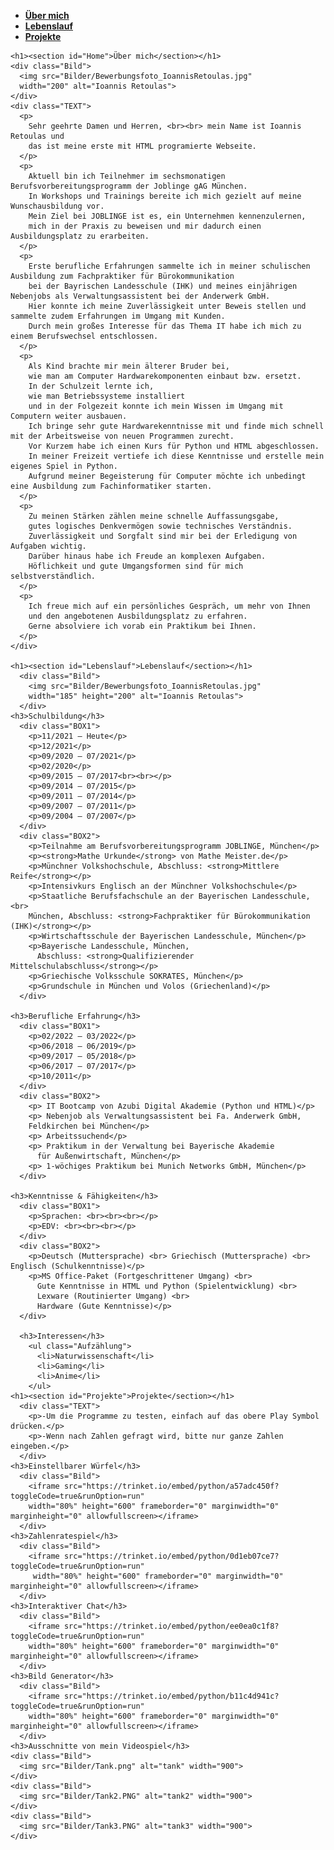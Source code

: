   <head>
    <link rel="stylesheet" href="design.css">
    <link rel="icon" type="image/png"
    href="Bilder/Symbol.png">
    <title>Ioannis Retoulas</title>
  </head>

  <body>
    <nav>
      <ul>
        <li class="Menu">
          <a href="#Home"> <strong>Über mich</strong></a>
        </li>
        <li class="Menu">
          <a href="#Lebenslauf"><strong>Lebenslauf</strong></a>
        </li>
        <li class="Menu">
          <a href="#Projekte"><strong>Projekte</strong></a>
        </li>
      </ul>
    </nav>

    <h1><section id="Home">Über mich</section></h1>
    <div class="Bild">
      <img src="Bilder/Bewerbungsfoto_IoannisRetoulas.jpg"
      width="200" alt="Ioannis Retoulas">
    </div>
    <div class="TEXT">
      <p>
        Sehr geehrte Damen und Herren, <br><br> mein Name ist Ioannis Retoulas und
        das ist meine erste mit HTML programierte Webseite.
      </p>
      <p>
        Aktuell bin ich Teilnehmer im sechsmonatigen Berufsvorbereitungsprogramm der Joblinge gAG München.
        In Workshops und Trainings bereite ich mich gezielt auf meine Wunschausbildung vor.
        Mein Ziel bei JOBLINGE ist es, ein Unternehmen kennenzulernen,
        mich in der Praxis zu beweisen und mir dadurch einen Ausbildungsplatz zu erarbeiten.
      </p>
      <p>
        Erste berufliche Erfahrungen sammelte ich in meiner schulischen Ausbildung zum Fachpraktiker für Bürokommunikation
        bei der Bayrischen Landesschule (IHK) und meines einjährigen Nebenjobs als Verwaltungsassistent bei der Anderwerk GmbH.
        Hier konnte ich meine Zuverlässigkeit unter Beweis stellen und sammelte zudem Erfahrungen im Umgang mit Kunden.
        Durch mein großes Interesse für das Thema IT habe ich mich zu einem Berufswechsel entschlossen.
      </p>
      <p>
        Als Kind brachte mir mein älterer Bruder bei,
        wie man am Computer Hardwarekomponenten einbaut bzw. ersetzt.
        In der Schulzeit lernte ich,
        wie man Betriebssysteme installiert
        und in der Folgezeit konnte ich mein Wissen im Umgang mit Computern weiter ausbauen.
        Ich bringe sehr gute Hardwarekenntnisse mit und finde mich schnell mit der Arbeitsweise von neuen Programmen zurecht.
        Vor Kurzem habe ich einen Kurs für Python und HTML abgeschlossen.
        In meiner Freizeit vertiefe ich diese Kenntnisse und erstelle mein eigenes Spiel in Python.
        Aufgrund meiner Begeisterung für Computer möchte ich unbedingt eine Ausbildung zum Fachinformatiker starten.
      </p>
      <p>
        Zu meinen Stärken zählen meine schnelle Auffassungsgabe,
        gutes logisches Denkvermögen sowie technisches Verständnis.
        Zuverlässigkeit und Sorgfalt sind mir bei der Erledigung von Aufgaben wichtig.
        Darüber hinaus habe ich Freude an komplexen Aufgaben.
        Höflichkeit und gute Umgangsformen sind für mich selbstverständlich.
      </p>
      <p>
        Ich freue mich auf ein persönliches Gespräch, um mehr von Ihnen
        und den angebotenen Ausbildungsplatz zu erfahren.
        Gerne absolviere ich vorab ein Praktikum bei Ihnen.
      </p>
    </div>

    <h1><section id="Lebenslauf">Lebenslauf</section></h1>
      <div class="Bild">
        <img src="Bilder/Bewerbungsfoto_IoannisRetoulas.jpg"
        width="185" height="200" alt="Ioannis Retoulas">
      </div>
    <h3>Schulbildung</h3>
      <div class="BOX1">
        <p>11/2021 – Heute</p>
        <p>12/2021</p>
        <p>09/2020 – 07/2021</p>
        <p>02/2020</p>
        <p>09/2015 – 07/2017<br><br></p>
        <p>09/2014 – 07/2015</p>
        <p>09/2011 – 07/2014</p>
        <p>09/2007 – 07/2011</p>
        <p>09/2004 – 07/2007</p>
      </div>
      <div class="BOX2">
        <p>Teilnahme am Berufsvorbereitungsprogramm JOBLINGE, München</p>
        <p><strong>Mathe Urkunde</strong> von Mathe Meister.de</p>
        <p>Münchner Volkshochschule, Abschluss: <strong>Mittlere Reife</strong></p>
        <p>Intensivkurs Englisch an der Münchner Volkshochschule</p>
        <p>Staatliche Berufsfachschule an der Bayerischen Landesschule,<br>
        München, Abschluss: <strong>Fachpraktiker für Bürokommunikation (IHK)</strong></p>
        <p>Wirtschaftsschule der Bayerischen Landesschule, München</p>
        <p>Bayerische Landesschule, München,
          Abschluss: <strong>Qualifizierender Mittelschulabschluss</strong></p>
        <p>Griechische Volksschule SOKRATES, München</p>
        <p>Grundschule in München und Volos (Griechenland)</p>
      </div>

    <h3>Berufliche Erfahrung</h3>
      <div class="BOX1">
        <p>02/2022 – 03/2022</p>
        <p>06/2018 – 06/2019</p>
        <p>09/2017 – 05/2018</p>
        <p>06/2017 – 07/2017</p>
        <p>10/2011</p>
      </div>
      <div class="BOX2">
        <p> IT Bootcamp von Azubi Digital Akademie (Python und HTML)</p>
        <p>	Nebenjob als Verwaltungsassistent bei Fa. Anderwerk GmbH,
        Feldkirchen bei München</p>
        <p>	Arbeitssuchend</p>
        <p>	Praktikum in der Verwaltung bei Bayerische Akademie
          für Außenwirtschaft, München</p>
        <p>	1-wöchiges Praktikum bei Munich Networks GmbH, München</p>
      </div>

    <h3>Kenntnisse & Fähigkeiten</h3>
      <div class="BOX1">
        <p>Sprachen: <br><br><br></p>
        <p>EDV: <br><br><br></p>
      </div>
      <div class="BOX2">
        <p>Deutsch (Muttersprache) <br> Griechisch (Muttersprache) <br> Englisch (Schulkenntnisse)</p>
        <p>MS Office-Paket (Fortgeschrittener Umgang) <br>
          Gute Kenntnisse in HTML und Python (Spielentwicklung) <br>
          Lexware (Routinierter Umgang) <br>
          Hardware (Gute Kenntnisse)</p>
      </div>

      <h3>Interessen</h3>
        <ul class="Aufzählung">
          <li>Naturwissenschaft</li>
          <li>Gaming</li>
          <li>Anime</li>
        </ul>
    <h1><section id="Projekte">Projekte</section></h1>
      <div class="TEXT">
        <p>-Um die Programme zu testen, einfach auf das obere Play Symbol drücken.</p>
        <p>-Wenn nach Zahlen gefragt wird, bitte nur ganze Zahlen eingeben.</p>
      </div>
    <h3>Einstellbarer Würfel</h3>
      <div class="Bild">
        <iframe src="https://trinket.io/embed/python/a57adc450f?toggleCode=true&runOption=run"
        width="80%" height="600" frameborder="0" marginwidth="0" marginheight="0" allowfullscreen></iframe>
      </div>
    <h3>Zahlenratespiel</h3>
      <div class="Bild">
        <iframe src="https://trinket.io/embed/python/0d1eb07ce7?toggleCode=true&runOption=run"
         width="80%" height="600" frameborder="0" marginwidth="0" marginheight="0" allowfullscreen></iframe>
      </div>
    <h3>Interaktiver Chat</h3>
      <div class="Bild">
        <iframe src="https://trinket.io/embed/python/ee0ea0c1f8?toggleCode=true&runOption=run"
        width="80%" height="600" frameborder="0" marginwidth="0" marginheight="0" allowfullscreen></iframe>
      </div>
    <h3>Bild Generator</h3>
      <div class="Bild">
        <iframe src="https://trinket.io/embed/python/b11c4d941c?toggleCode=true&runOption=run"
        width="80%" height="600" frameborder="0" marginwidth="0" marginheight="0" allowfullscreen></iframe>
      </div>
    <h3>Ausschnitte von mein Videospiel</h3>
    <div class="Bild">
      <img src="Bilder/Tank.png" alt="tank" width="900">
    </div>
    <div class="Bild">
      <img src="Bilder/Tank2.PNG" alt="tank2" width="900">
    </div>
    <div class="Bild">
      <img src="Bilder/Tank3.PNG" alt="tank3" width="900">
    </div>
  </body>
